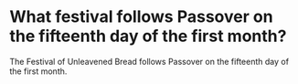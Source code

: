 # What festival follows Passover on the fifteenth day of the first month?

The Festival of Unleavened Bread follows Passover on the fifteenth day of the first month.
